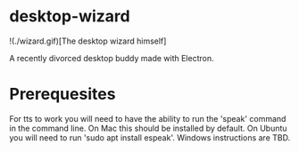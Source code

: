 # desktop-wizard

!(./wizard.gif)[The desktop wizard himself]

A recently divorced desktop buddy made with Electron.

# Prerequesites

For tts to work you will need to have the ability to run the 'speak' command in the command line. On Mac this should be installed by default. On Ubuntu you will need to run 'sudo apt install espeak'. Windows instructions are TBD.
